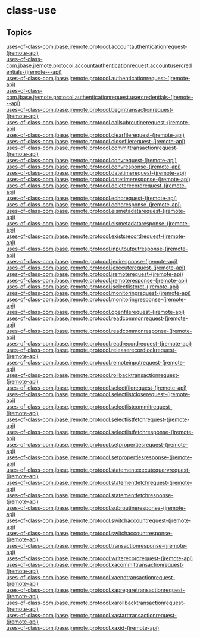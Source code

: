 # class-use

## Topics

[uses-of-class-com.jbase.jremote.protocol.accountauthenticationrequest-(jremote-api)](./uses-of-class-com.jbase.jremote.protocol.accountauthenticationrequest-(jremote-api))  
[uses-of-class-com.jbase.jremote.protocol.accountauthenticationrequest.accountusercredentials-(jremote---api)](./uses-of-class-com.jbase.jremote.protocol.accountauthenticationrequest.accountusercredentials-(jremote---api))  
[uses-of-class-com.jbase.jremote.protocol.authenticationrequest-(jremote-api)](./uses-of-class-com.jbase.jremote.protocol.authenticationrequest-(jremote-api))  
[uses-of-class-com.jbase.jremote.protocol.authenticationrequest.usercredentials-(jremote---api)](./uses-of-class-com.jbase.jremote.protocol.authenticationrequest.usercredentials-(jremote---api))  
[uses-of-class-com.jbase.jremote.protocol.begintransactionrequest-(jremote-api)](./uses-of-class-com.jbase.jremote.protocol.begintransactionrequest-(jremote-api))  
[uses-of-class-com.jbase.jremote.protocol.callsubroutinerequest-(jremote-api)](./uses-of-class-com.jbase.jremote.protocol.callsubroutinerequest-(jremote-api))  
[uses-of-class-com.jbase.jremote.protocol.clearfilerequest-(jremote-api)](./uses-of-class-com.jbase.jremote.protocol.clearfilerequest-(jremote-api))  
[uses-of-class-com.jbase.jremote.protocol.closefilerequest-(jremote-api)](./uses-of-class-com.jbase.jremote.protocol.closefilerequest-(jremote-api))  
[uses-of-class-com.jbase.jremote.protocol.committransactionrequest-(jremote-api)](./uses-of-class-com.jbase.jremote.protocol.committransactionrequest-(jremote-api))  
[uses-of-class-com.jbase.jremote.protocol.convrequest-(jremote-api)](./uses-of-class-com.jbase.jremote.protocol.convrequest-(jremote-api))  
[uses-of-class-com.jbase.jremote.protocol.convresponse-(jremote-api)](./uses-of-class-com.jbase.jremote.protocol.convresponse-(jremote-api))  
[uses-of-class-com.jbase.jremote.protocol.datetimerequest-(jremote-api)](./uses-of-class-com.jbase.jremote.protocol.datetimerequest-(jremote-api))  
[uses-of-class-com.jbase.jremote.protocol.datetimeresponse-(jremote-api)](./uses-of-class-com.jbase.jremote.protocol.datetimeresponse-(jremote-api))  
[uses-of-class-com.jbase.jremote.protocol.deleterecordrequest-(jremote-api)](./uses-of-class-com.jbase.jremote.protocol.deleterecordrequest-(jremote-api))  
[uses-of-class-com.jbase.jremote.protocol.echorequest-(jremote-api)](./uses-of-class-com.jbase.jremote.protocol.echorequest-(jremote-api))  
[uses-of-class-com.jbase.jremote.protocol.echoresponse-(jremote-api)](./uses-of-class-com.jbase.jremote.protocol.echoresponse-(jremote-api))  
[uses-of-class-com.jbase.jremote.protocol.eismetadatarequest-(jremote-api)](./uses-of-class-com.jbase.jremote.protocol.eismetadatarequest-(jremote-api))  
[uses-of-class-com.jbase.jremote.protocol.eismetadataresponse-(jremote-api)](./uses-of-class-com.jbase.jremote.protocol.eismetadataresponse-(jremote-api))  
[uses-of-class-com.jbase.jremote.protocol.existsrecordrequest-(jremote-api)](./uses-of-class-com.jbase.jremote.protocol.existsrecordrequest-(jremote-api))  
[uses-of-class-com.jbase.jremote.protocol.inputoutputresponse-(jremote-api)](./uses-of-class-com.jbase.jremote.protocol.inputoutputresponse-(jremote-api))  
[uses-of-class-com.jbase.jremote.protocol.jediresponse-(jremote-api)](./uses-of-class-com.jbase.jremote.protocol.jediresponse-(jremote-api))  
[uses-of-class-com.jbase.jremote.protocol.jexecuterequest-(jremote-api)](./uses-of-class-com.jbase.jremote.protocol.jexecuterequest-(jremote-api))  
[uses-of-class-com.jbase.jremote.protocol.jremoterequest-(jremote-api)](./uses-of-class-com.jbase.jremote.protocol.jremoterequest-(jremote-api))  
[uses-of-class-com.jbase.jremote.protocol.jremoteresponse-(jremote-api)](./uses-of-class-com.jbase.jremote.protocol.jremoteresponse-(jremote-api))  
[uses-of-class-com.jbase.jremote.protocol.jselectlistprot-(jremote-api)](./uses-of-class-com.jbase.jremote.protocol.jselectlistprot-(jremote-api))  
[uses-of-class-com.jbase.jremote.protocol.monitoringrequest-(jremote-api)](./uses-of-class-com.jbase.jremote.protocol.monitoringrequest-(jremote-api))  
[uses-of-class-com.jbase.jremote.protocol.monitoringresponse-(jremote-api)](./uses-of-class-com.jbase.jremote.protocol.monitoringresponse-(jremote-api))  
[uses-of-class-com.jbase.jremote.protocol.openfilerequest-(jremote-api)](./uses-of-class-com.jbase.jremote.protocol.openfilerequest-(jremote-api))  
[uses-of-class-com.jbase.jremote.protocol.readcommonrequest-(jremote-api)](./uses-of-class-com.jbase.jremote.protocol.readcommonrequest-(jremote-api))  
[uses-of-class-com.jbase.jremote.protocol.readcommonresponse-(jremote-api)](./uses-of-class-com.jbase.jremote.protocol.readcommonresponse-(jremote-api))  
[uses-of-class-com.jbase.jremote.protocol.readrecordrequest-(jremote-api)](./uses-of-class-com.jbase.jremote.protocol.readrecordrequest-(jremote-api))  
[uses-of-class-com.jbase.jremote.protocol.releaserecordlockrequest-(jremote-api)](./uses-of-class-com.jbase.jremote.protocol.releaserecordlockrequest-(jremote-api))  
[uses-of-class-com.jbase.jremote.protocol.remoteinputrequest-(jremote-api)](./uses-of-class-com.jbase.jremote.protocol.remoteinputrequest-(jremote-api))  
[uses-of-class-com.jbase.jremote.protocol.rollbacktransactionrequest-(jremote-api)](./uses-of-class-com.jbase.jremote.protocol.rollbacktransactionrequest-(jremote-api))  
[uses-of-class-com.jbase.jremote.protocol.selectfilerequest-(jremote-api)](./uses-of-class-com.jbase.jremote.protocol.selectfilerequest-(jremote-api))  
[uses-of-class-com.jbase.jremote.protocol.selectlistcloserequest-(jremote-api)](./uses-of-class-com.jbase.jremote.protocol.selectlistcloserequest-(jremote-api))  
[uses-of-class-com.jbase.jremote.protocol.selectlistcommitrequest-(jremote-api)](./uses-of-class-com.jbase.jremote.protocol.selectlistcommitrequest-(jremote-api))  
[uses-of-class-com.jbase.jremote.protocol.selectlistfetchrequest-(jremote-api)](./uses-of-class-com.jbase.jremote.protocol.selectlistfetchrequest-(jremote-api))  
[uses-of-class-com.jbase.jremote.protocol.selectlistfetchresponse-(jremote-api)](./uses-of-class-com.jbase.jremote.protocol.selectlistfetchresponse-(jremote-api))  
[uses-of-class-com.jbase.jremote.protocol.setpropertiesrequest-(jremote-api)](./uses-of-class-com.jbase.jremote.protocol.setpropertiesrequest-(jremote-api))  
[uses-of-class-com.jbase.jremote.protocol.setpropertiesresponse-(jremote-api)](./uses-of-class-com.jbase.jremote.protocol.setpropertiesresponse-(jremote-api))  
[uses-of-class-com.jbase.jremote.protocol.statementexecutequeryrequest-(jremote-api)](./uses-of-class-com.jbase.jremote.protocol.statementexecutequeryrequest-(jremote-api))  
[uses-of-class-com.jbase.jremote.protocol.statementfetchrequest-(jremote-api)](./uses-of-class-com.jbase.jremote.protocol.statementfetchrequest-(jremote-api))  
[uses-of-class-com.jbase.jremote.protocol.statementfetchresponse-(jremote-api)](./uses-of-class-com.jbase.jremote.protocol.statementfetchresponse-(jremote-api))  
[uses-of-class-com.jbase.jremote.protocol.subroutineresponse-(jremote-api)](./uses-of-class-com.jbase.jremote.protocol.subroutineresponse-(jremote-api))  
[uses-of-class-com.jbase.jremote.protocol.switchaccountrequest-(jremote-api)](./uses-of-class-com.jbase.jremote.protocol.switchaccountrequest-(jremote-api))  
[uses-of-class-com.jbase.jremote.protocol.switchaccountresponse-(jremote-api)](./uses-of-class-com.jbase.jremote.protocol.switchaccountresponse-(jremote-api))  
[uses-of-class-com.jbase.jremote.protocol.transactionresponse-(jremote-api)](./uses-of-class-com.jbase.jremote.protocol.transactionresponse-(jremote-api))  
[uses-of-class-com.jbase.jremote.protocol.writerecordrequest-(jremote-api)](./uses-of-class-com.jbase.jremote.protocol.writerecordrequest-(jremote-api))  
[uses-of-class-com.jbase.jremote.protocol.xacommittransactionrequest-(jremote-api)](./uses-of-class-com.jbase.jremote.protocol.xacommittransactionrequest-(jremote-api))  
[uses-of-class-com.jbase.jremote.protocol.xaendtransactionrequest-(jremote-api)](./uses-of-class-com.jbase.jremote.protocol.xaendtransactionrequest-(jremote-api))  
[uses-of-class-com.jbase.jremote.protocol.xapreparetransactionrequest-(jremote-api)](./uses-of-class-com.jbase.jremote.protocol.xapreparetransactionrequest-(jremote-api))  
[uses-of-class-com.jbase.jremote.protocol.xarollbacktransactionrequest-(jremote-api)](./uses-of-class-com.jbase.jremote.protocol.xarollbacktransactionrequest-(jremote-api))  
[uses-of-class-com.jbase.jremote.protocol.xastarttransactionrequest-(jremote-api)](./uses-of-class-com.jbase.jremote.protocol.xastarttransactionrequest-(jremote-api))  
[uses-of-class-com.jbase.jremote.protocol.xaxid-(jremote-api)](./uses-of-class-com.jbase.jremote.protocol.xaxid-(jremote-api))  

